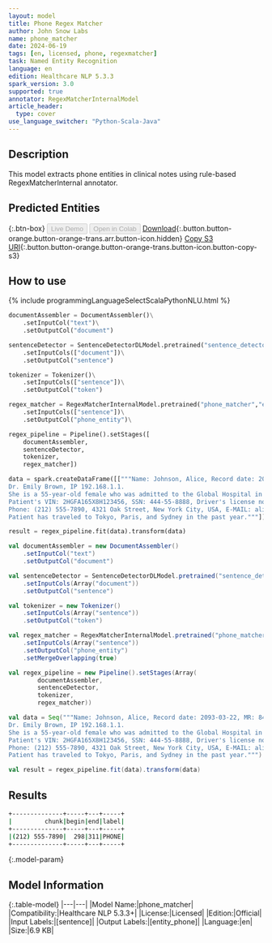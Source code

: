 ```yaml
---
layout: model
title: Phone Regex Matcher
author: John Snow Labs
name: phone_matcher
date: 2024-06-19
tags: [en, licensed, phone, regexmatcher]
task: Named Entity Recognition
language: en
edition: Healthcare NLP 5.3.3
spark_version: 3.0
supported: true
annotator: RegexMatcherInternalModel
article_header:
  type: cover
use_language_switcher: "Python-Scala-Java"
---
```


## Description

This model extracts phone entities in clinical notes using rule-based RegexMatcherInternal annotator.

## Predicted Entities



{:.btn-box}
<button class="button button-orange" disabled>Live Demo</button>
<button class="button button-orange" disabled>Open in Colab</button>
[Download](https://s3.amazonaws.com/auxdata.johnsnowlabs.com/clinical/models/phone_matcher_en_5.3.3_3.0_1718771598418.zip){:.button.button-orange.button-orange-trans.arr.button-icon.hidden}
[Copy S3 URI](s3://auxdata.johnsnowlabs.com/clinical/models/phone_matcher_en_5.3.3_3.0_1718771598418.zip){:.button.button-orange.button-orange-trans.button-icon.button-copy-s3}

## How to use



<div class="tabs-box" markdown="1">
{% include programmingLanguageSelectScalaPythonNLU.html %}
	
```python
documentAssembler = DocumentAssembler()\
    .setInputCol("text")\
    .setOutputCol("document")

sentenceDetector = SentenceDetectorDLModel.pretrained("sentence_detector_dl_healthcare","en","clinical/models")\
    .setInputCols(["document"])\
    .setOutputCol("sentence")

tokenizer = Tokenizer()\
    .setInputCols(["sentence"])\
    .setOutputCol("token")

regex_matcher = RegexMatcherInternalModel.pretrained("phone_matcher","en","clinical/models") \
    .setInputCols(["sentence"])\
    .setOutputCol("phone_entity")\

regex_pipeline = Pipeline().setStages([
    documentAssembler,
    sentenceDetector,
    tokenizer,
    regex_matcher])

data = spark.createDataFrame([["""Name: Johnson, Alice, Record date: 2093-03-22, MR: 846275.
Dr. Emily Brown, IP 192.168.1.1.
She is a 55-year-old female who was admitted to the Global Hospital in Los Angeles for hip replacement on 03/22/93.
Patient's VIN: 2HGFA165X8H123456, SSN: 444-55-8888, Driver's license no: C789012D.
Phone: (212) 555-7890, 4321 Oak Street, New York City, USA, E-MAIL: alice.johnson@example.com.
Patient has traveled to Tokyo, Paris, and Sydney in the past year."""]]).toDF("text")

result = regex_pipeline.fit(data).transform(data)
```
```scala
val documentAssembler = new DocumentAssembler()
	.setInputCol("text")
	.setOutputCol("document")

val sentenceDetector = SentenceDetectorDLModel.pretrained("sentence_detector_dl_healthcare","en","clinical/models")
	.setInputCols(Array("document"))
	.setOutputCol("sentence")

val tokenizer = new Tokenizer()
	.setInputCols(Array("sentence"))
	.setOutputCol("token")

val regex_matcher = RegexMatcherInternalModel.pretrained("phone_matcher","en","clinical/models") \
	.setInputCols(Array("sentence"))
	.setOutputCol("phone_entity")
	.setMergeOverlapping(true)

val regex_pipeline = new Pipeline().setStages(Array(
		documentAssembler,
		sentenceDetector,
		tokenizer,
		regex_matcher))

val data = Seq("""Name: Johnson, Alice, Record date: 2093-03-22, MR: 846275.
Dr. Emily Brown, IP 192.168.1.1.
She is a 55-year-old female who was admitted to the Global Hospital in Los Angeles for hip replacement on 03/22/93.
Patient's VIN: 2HGFA165X8H123456, SSN: 444-55-8888, Driver's license no: C789012D.
Phone: (212) 555-7890, 4321 Oak Street, New York City, USA, E-MAIL: alice.johnson@example.com.
Patient has traveled to Tokyo, Paris, and Sydney in the past year.""").toDF("text")

val result = regex_pipeline.fit(data).transform(data)
```
</div>

## Results

```bash
+--------------+-----+---+-----+
|         chunk|begin|end|label|
+--------------+-----+---+-----+
|(212) 555-7890|  298|311|PHONE|
+--------------+-----+---+-----+
```

{:.model-param}
## Model Information

{:.table-model}
|---|---|
|Model Name:|phone_matcher|
|Compatibility:|Healthcare NLP 5.3.3+|
|License:|Licensed|
|Edition:|Official|
|Input Labels:|[sentence]|
|Output Labels:|[entity_phone]|
|Language:|en|
|Size:|6.9 KB|
